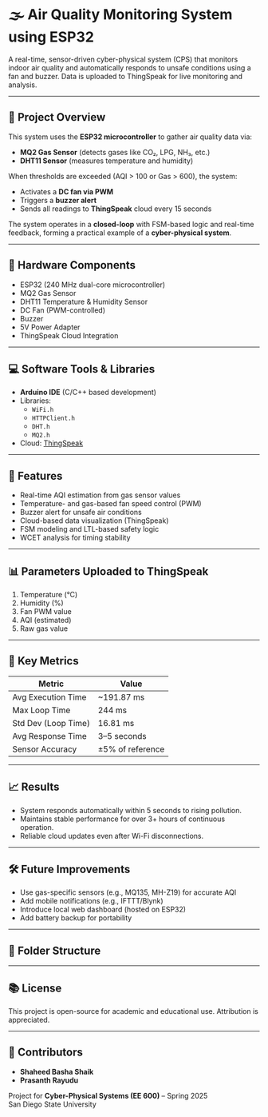 # 🌫️ Air Quality Monitoring System using ESP32

A real-time, sensor-driven cyber-physical system (CPS) that monitors indoor air quality and automatically responds to unsafe conditions using a fan and buzzer. Data is uploaded to ThingSpeak for live monitoring and analysis.

---

## 📌 Project Overview

This system uses the **ESP32 microcontroller** to gather air quality data via:
- **MQ2 Gas Sensor** (detects gases like CO₂, LPG, NH₃, etc.)
- **DHT11 Sensor** (measures temperature and humidity)

When thresholds are exceeded (AQI > 100 or Gas > 600), the system:
- Activates a **DC fan via PWM**
- Triggers a **buzzer alert**
- Sends all readings to **ThingSpeak** cloud every 15 seconds

The system operates in a **closed-loop** with FSM-based logic and real-time feedback, forming a practical example of a **cyber-physical system**.

---

## 🔧 Hardware Components
- ESP32 (240 MHz dual-core microcontroller)
- MQ2 Gas Sensor
- DHT11 Temperature & Humidity Sensor
- DC Fan (PWM-controlled)
- Buzzer
- 5V Power Adapter
- ThingSpeak Cloud Integration

---

## 💻 Software Tools & Libraries
- **Arduino IDE** (C/C++ based development)
- Libraries:
  - `WiFi.h`
  - `HTTPClient.h`
  - `DHT.h`
  - `MQ2.h`
- Cloud: [ThingSpeak](https://thingspeak.com/)

---

## 🚀 Features
- Real-time AQI estimation from gas sensor values
- Temperature- and gas-based fan speed control (PWM)
- Buzzer alert for unsafe air conditions
- Cloud-based data visualization (ThingSpeak)
- FSM modeling and LTL-based safety logic
- WCET analysis for timing stability

---

## 📊 Parameters Uploaded to ThingSpeak
1. Temperature (°C)
2. Humidity (%)
3. Fan PWM value
4. AQI (estimated)
5. Raw gas value

---

## 🧪 Key Metrics
| Metric               | Value           |
|----------------------|-----------------|
| Avg Execution Time   | ~191.87 ms      |
| Max Loop Time        | 244 ms          |
| Std Dev (Loop Time)  | 16.81 ms        |
| Avg Response Time    | 3–5 seconds     |
| Sensor Accuracy      | ±5% of reference|

---

## 📈 Results
- System responds automatically within 5 seconds to rising pollution.
- Maintains stable performance for over 3+ hours of continuous operation.
- Reliable cloud updates even after Wi-Fi disconnections.

---

## 🛠️ Future Improvements
- Use gas-specific sensors (e.g., MQ135, MH-Z19) for accurate AQI
- Add mobile notifications (e.g., IFTTT/Blynk)
- Introduce local web dashboard (hosted on ESP32)
- Add battery backup for portability

---

## 📂 Folder Structure


---

## 📚 License
This project is open-source for academic and educational use. Attribution is appreciated.

---

## 👥 Contributors
- **Shaheed Basha Shaik**  
- **Prasanth Rayudu**

Project for **Cyber-Physical Systems (EE 600)** – Spring 2025  
San Diego State University

